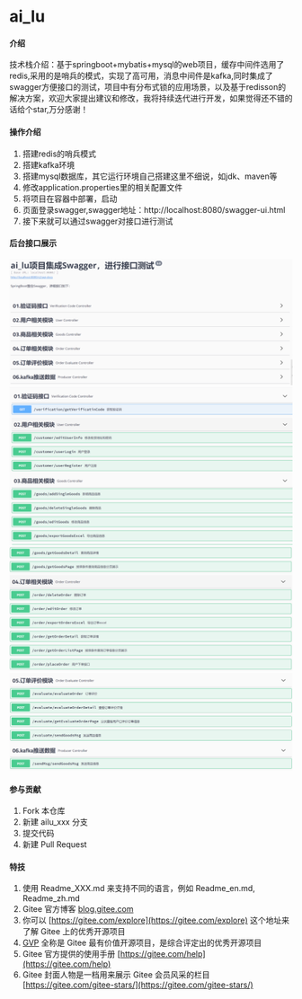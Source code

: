 # ai_lu

#### 介绍
   技术栈介绍：基于springboot+mybatis+mysql的web项目，缓存中间件选用了redis,采用的是哨兵的模式，实现了高可用，消息中间件是kafka,同时集成了swagger方便接口的测试，项目中有分布式锁的应用场景，以及基于redisson的解决方案，欢迎大家提出建议和修改，我将持续迭代进行开发，如果觉得还不错的话给个star,万分感谢！


#### 操作介绍

1.  搭建redis的哨兵模式
2.  搭建kafka环境
3.  搭建mysql数据库，其它运行环境自己搭建这里不细说，如jdk、maven等
4.  修改application.properties里的相关配置文件
5.  将项目在容器中部署，启动
6.  页面登录swagger,swagger地址：http://localhost:8080/swagger-ui.html
7.  接下来就可以通过swagger对接口进行测试

#### 后台接口展示

![输入图片说明](src/main/resources/png/ORDER_EVALUATE.PNG)
![输入图片说明](src/main/resources/png/AILU.PNG)
![输入图片说明](src/main/resources/png/USER.PNG)
![输入图片说明](src/main/resources/png/ORDER.PNG)

#### 参与贡献

1.  Fork 本仓库
2.  新建 ailu_xxx 分支
3.  提交代码
4.  新建 Pull Request


#### 特技

1.  使用 Readme\_XXX.md 来支持不同的语言，例如 Readme\_en.md, Readme\_zh.md
2.  Gitee 官方博客 [blog.gitee.com](https://blog.gitee.com)
3.  你可以 [https://gitee.com/explore](https://gitee.com/explore) 这个地址来了解 Gitee 上的优秀开源项目
4.  [GVP](https://gitee.com/gvp) 全称是 Gitee 最有价值开源项目，是综合评定出的优秀开源项目
5.  Gitee 官方提供的使用手册 [https://gitee.com/help](https://gitee.com/help)
6.  Gitee 封面人物是一档用来展示 Gitee 会员风采的栏目 [https://gitee.com/gitee-stars/](https://gitee.com/gitee-stars/)
